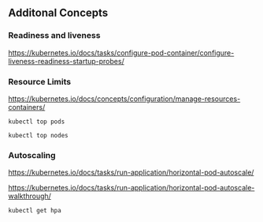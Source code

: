 
## Additonal Concepts

### Readiness and liveness
https://kubernetes.io/docs/tasks/configure-pod-container/configure-liveness-readiness-startup-probes/

### Resource Limits
https://kubernetes.io/docs/concepts/configuration/manage-resources-containers/

```console
kubectl top pods
```

```console
kubectl top nodes
```


### Autoscaling
https://kubernetes.io/docs/tasks/run-application/horizontal-pod-autoscale/

https://kubernetes.io/docs/tasks/run-application/horizontal-pod-autoscale-walkthrough/

```console
kubectl get hpa
```